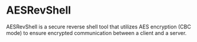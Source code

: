 # AESRevShell
AESRevShell is a secure reverse shell tool that utilizes AES encryption (CBC mode) to ensure encrypted communication between a client and a server.
